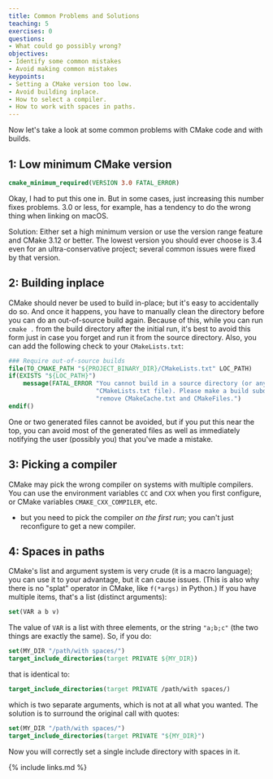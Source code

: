 ```yaml
---
title: Common Problems and Solutions
teaching: 5
exercises: 0
questions:
- What could go possibly wrong?
objectives:
- Identify some common mistakes
- Avoid making common mistakes
keypoints:
- Setting a CMake version too low.
- Avoid building inplace.
- How to select a compiler.
- How to work with spaces in paths.
---
```



Now let's take a look at some common problems with CMake code and with builds.

## 1: Low minimum CMake version

```cmake
cmake_minimum_required(VERSION 3.0 FATAL_ERROR)
```

Okay, I had to put this one in. But in some cases, just increasing this number fixes problems. 3.0
or less, for example, has a tendency to do the wrong thing when linking on macOS.

Solution: Either set a high minimum version or use the version range feature and CMake 3.12 or
better. The lowest version you should ever choose is 3.4 even for an ultra-conservative project;
several common issues were fixed by that version.

## 2: Building inplace

CMake should never be used to build in-place; but it's easy to accidentally do so. And once it
happens, you have to manually clean the directory before you can do an out-of-source build again.
Because of this, while you can run `cmake .` from the build directory after the initial run, it's
best to avoid this form just in case you forget and run it from the source directory. Also, you can
add the following check to your `CMakeLists.txt`:

```cmake
### Require out-of-source builds
file(TO_CMAKE_PATH "${PROJECT_BINARY_DIR}/CMakeLists.txt" LOC_PATH)
if(EXISTS "${LOC_PATH}")
    message(FATAL_ERROR "You cannot build in a source directory (or any directory with "
                        "CMakeLists.txt file). Please make a build subdirectory. Feel free to "
                        "remove CMakeCache.txt and CMakeFiles.")
endif()
```

One or two generated files cannot be avoided, but if you put this near the top, you can avoid most
of the generated files as well as immediately notifying the user (possibly you) that you've made a
mistake.

## 3: Picking a compiler

CMake may pick the wrong compiler on systems with multiple compilers. You can use the environment
variables `CC` and `CXX` when you first configure, or CMake variables `CMAKE_CXX_COMPILER`, etc.
- but you need to pick the compiler *on the first run*; you can't just reconfigure to get a new
compiler.


## 4: Spaces in paths

CMake's list and argument system is very crude (it is a macro language); you can use it to your
advantage, but it can cause issues. (This is also why there is no "splat" operator in CMake, like
`f(*args)` in Python.) If you have multiple items, that's a list (distinct arguments):

```cmake
set(VAR a b v)
```

The value of `VAR` is a list with three elements, or the string `"a;b;c"` (the two things are exactly
the same). So, if you do:

```cmake
set(MY_DIR "/path/with spaces/")
target_include_directories(target PRIVATE ${MY_DIR})
```

that is identical to:

```cmake
target_include_directories(target PRIVATE /path/with spaces/)
```

which is two separate arguments, which is not at all what you wanted. The solution is to surround
the original call with quotes:

```cmake
set(MY_DIR "/path/with spaces/")
target_include_directories(target PRIVATE "${MY_DIR}")
```

Now you will correctly set a single include directory with spaces in it.

{% include links.md %}
